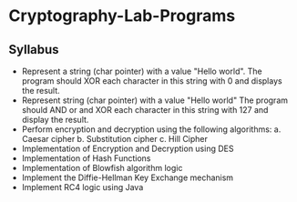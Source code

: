 # Cryptography-Lab-Programs

## Syllabus

 * Represent a string (char pointer) with a value "Hello world". The program should XOR each character in this string with 0 and displays the result.
 * Represent string (char pointer) with a value "Hello world" The program should AND or and XOR each character in this string with 127 and display the result.
 * Perform encryption and decryption using the following algorithms:
   a. Caesar cipher
   b. Substitution cipher
   c. Hill Cipher
 * Implementation of Encryption and Decryption using DES
 * Implementation of Hash Functions
 * Implementation of Blowfish algorithm logic
 * Implement the Diffie-Hellman Key Exchange mechanism
 * Implement RC4 logic using Java
